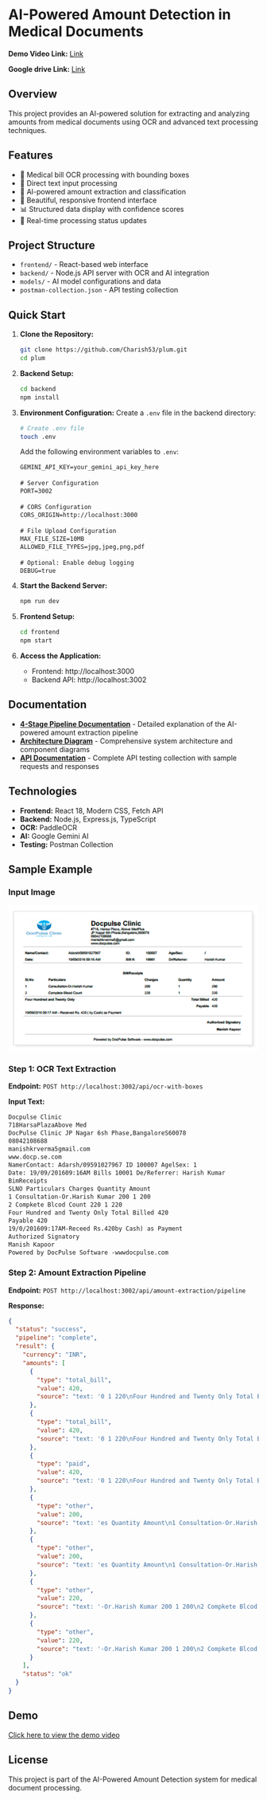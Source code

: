 # AI-Powered Amount Detection in Medical Documents

**Demo Video Link:** [Link](https://drive.google.com/file/d/1p54qc8BZRJKKfnxrTssmX1CkQ9vY5nTw/view?usp=sharing)

**Google drive Link:** [Link](https://drive.google.com/drive/u/1/folders/12d90aM-Ps-6QFfSC_UupxHyFSlByxwrC)

## Overview

This project provides an AI-powered solution for extracting and analyzing amounts from medical documents using OCR and advanced text processing techniques.

## Features

- 🏥 Medical bill OCR processing with bounding boxes
- 📝 Direct text input processing  
- 🤖 AI-powered amount extraction and classification
- 🎨 Beautiful, responsive frontend interface
- 📊 Structured data display with confidence scores
- 🔄 Real-time processing status updates

## Project Structure

- `frontend/` - React-based web interface
- `backend/` - Node.js API server with OCR and AI integration
- `models/` - AI model configurations and data
- `postman-collection.json` - API testing collection

## Quick Start

1. **Clone the Repository:**
   ```bash
   git clone https://github.com/Charish53/plum.git
   cd plum
   ```

2. **Backend Setup:**
   ```bash
   cd backend
   npm install
   ```

3. **Environment Configuration:**
   Create a `.env` file in the backend directory:
   ```bash
   # Create .env file
   touch .env
   ```
   
   Add the following environment variables to `.env`:
   ```env
   GEMINI_API_KEY=your_gemini_api_key_here
   
   # Server Configuration
   PORT=3002
   
   # CORS Configuration
   CORS_ORIGIN=http://localhost:3000
   
   # File Upload Configuration
   MAX_FILE_SIZE=10MB
   ALLOWED_FILE_TYPES=jpg,jpeg,png,pdf
   
   # Optional: Enable debug logging
   DEBUG=true
   ```
   

4. **Start the Backend Server:**
   ```bash
   npm run dev
   ```

5. **Frontend Setup:**
   ```bash
   cd frontend
   npm start
   ```

6. **Access the Application:**
   - Frontend: http://localhost:3000
   - Backend API: http://localhost:3002

## Documentation

- **[4-Stage Pipeline Documentation](AI-Powered%20Amount%20Detection%20in%20Medical%20Documents.md)** - Detailed explanation of the AI-powered amount extraction pipeline
- **[Architecture Diagram](architecture-diagram.md)** - Comprehensive system architecture and component diagrams
- **[API Documentation](postman-collection.json)** - Complete API testing collection with sample requests and responses

## Technologies

- **Frontend:** React 18, Modern CSS, Fetch API
- **Backend:** Node.js, Express.js, TypeScript
- **OCR:** PaddleOCR
- **AI:** Google Gemini AI
- **Testing:** Postman Collection

## Sample Example

### Input Image
![Sample Medical Bill](assets/bill-copy.png)

### Step 1: OCR Text Extraction
**Endpoint:** `POST http://localhost:3002/api/ocr-with-boxes`

**Input Text:**
```
Docpulse Clinic
718HarsaPlazaAbove Med
DocPulse Clinic JP Nagar 6sh Phase,BangaloreS60078
08042108688
manishkrverma5gmail.com
www.docp.se.com
NamerContact: Adarsh/09591027967 ID 100007 AgelSex: 1
Date: 19/09/201609:16AM Bills 10001 De/Referrer: Harish Kumar
BimReceipts
SLNO Particulars Charges Quantity Amount
1 Consultation-Or.Harish Kumar 200 1 200
2 Compkete Blcod Count 220 1 220
Four Hundred and Twenty Only Total Billed 420
Payable 420
19/0/201609:17AM-Receed Rs.420by Cash) as Payment
Authorized Signatory
Manish Kapoor
Powered by DocPulse Software -wwwdocpulse.com
```

### Step 2: Amount Extraction Pipeline
**Endpoint:** `POST http://localhost:3002/api/amount-extraction/pipeline`

**Response:**
```json
{
  "status": "success",
  "pipeline": "complete",
  "result": {
    "currency": "INR",
    "amounts": [
      {
        "type": "total_bill",
        "value": 420,
        "source": "text: '0 1 220\nFour Hundred and Twenty Only Total Billed 420\nPayable 420\n19/0/201609:17AM-Receed Rs.420by Cash'"
      },
      {
        "type": "total_bill",
        "value": 420,
        "source": "text: '0 1 220\nFour Hundred and Twenty Only Total Billed 420\nPayable 420\n19/0/201609:17AM-Receed Rs.420by Cash'"
      },
      {
        "type": "paid",
        "value": 420,
        "source": "text: '0 1 220\nFour Hundred and Twenty Only Total Billed 420\nPayable 420\n19/0/201609:17AM-Receed Rs.420by Cash'"
      },
      {
        "type": "other",
        "value": 200,
        "source": "text: 'es Quantity Amount\n1 Consultation-Or.Harish Kumar 200 1 200\n2 Compkete Blcod Count 220 1 220\nFour Hundr'"
      },
      {
        "type": "other",
        "value": 200,
        "source": "text: 'es Quantity Amount\n1 Consultation-Or.Harish Kumar 200 1 200\n2 Compkete Blcod Count 220 1 220\nFour Hundr'"
      },
      {
        "type": "other",
        "value": 220,
        "source": "text: '-Or.Harish Kumar 200 1 200\n2 Compkete Blcod Count 220 1 220\nFour Hundred and Twenty Only Total Billed 4'"
      },
      {
        "type": "other",
        "value": 220,
        "source": "text: '-Or.Harish Kumar 200 1 200\n2 Compkete Blcod Count 220 1 220\nFour Hundred and Twenty Only Total Billed 4'"
      }
    ],
    "status": "ok"
  }
}
```

## Demo

[Click here to view the demo video](https://drive.google.com/file/d/1p54qc8BZRJKKfnxrTssmX1CkQ9vY5nTw/view?usp=sharing)

## License

This project is part of the AI-Powered Amount Detection system for medical document processing.
